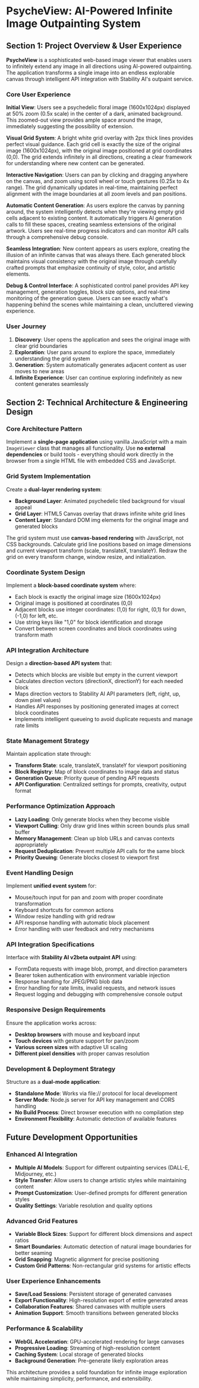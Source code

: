 # PsycheView: AI-Powered Infinite Image Outpainting System

## Section 1: Project Overview & User Experience

**PsycheView** is a sophisticated web-based image viewer that enables users to infinitely extend any image in all directions using AI-powered outpainting. The application transforms a single image into an endless explorable canvas through intelligent API integration with Stability AI's outpaint service.

### Core User Experience

**Initial View**: Users see a psychedelic floral image (1600x1024px) displayed at 50% zoom (0.5x scale) in the center of a dark, animated background. This zoomed-out view provides ample space around the image, immediately suggesting the possibility of extension.

**Visual Grid System**: A bright white grid overlay with 2px thick lines provides perfect visual guidance. Each grid cell is exactly the size of the original image (1600x1024px), with the original image positioned at grid coordinates (0,0). The grid extends infinitely in all directions, creating a clear framework for understanding where new content can be generated.

**Interactive Navigation**: Users can pan by clicking and dragging anywhere on the canvas, and zoom using scroll wheel or touch gestures (0.25x to 4x range). The grid dynamically updates in real-time, maintaining perfect alignment with the image boundaries at all zoom levels and pan positions.

**Automatic Content Generation**: As users explore the canvas by panning around, the system intelligently detects when they're viewing empty grid cells adjacent to existing content. It automatically triggers AI generation calls to fill these spaces, creating seamless extensions of the original artwork. Users see real-time progress indicators and can monitor API calls through a comprehensive debug console.

**Seamless Integration**: New content appears as users explore, creating the illusion of an infinite canvas that was always there. Each generated block maintains visual consistency with the original image through carefully crafted prompts that emphasize continuity of style, color, and artistic elements.

**Debug & Control Interface**: A sophisticated control panel provides API key management, generation toggles, block size options, and real-time monitoring of the generation queue. Users can see exactly what's happening behind the scenes while maintaining a clean, uncluttered viewing experience.

### User Journey
1. **Discovery**: User opens the application and sees the original image with clear grid boundaries
2. **Exploration**: User pans around to explore the space, immediately understanding the grid system
3. **Generation**: System automatically generates adjacent content as user moves to new areas
4. **Infinite Experience**: User can continue exploring indefinitely as new content generates seamlessly

## Section 2: Technical Architecture & Engineering Design

### Core Architecture Pattern
Implement a **single-page application** using vanilla JavaScript with a main `ImageViewer` class that manages all functionality. Use **no external dependencies** or build tools - everything should work directly in the browser from a single HTML file with embedded CSS and JavaScript.

### Grid System Implementation
Create a **dual-layer rendering system**:
- **Background Layer**: Animated psychedelic tiled background for visual appeal
- **Grid Layer**: HTML5 Canvas overlay that draws infinite white grid lines
- **Content Layer**: Standard DOM img elements for the original image and generated blocks

The grid system must use **canvas-based rendering** with JavaScript, not CSS backgrounds. Calculate grid line positions based on image dimensions and current viewport transform (scale, translateX, translateY). Redraw the grid on every transform change, window resize, and initialization.

### Coordinate System Design
Implement a **block-based coordinate system** where:
- Each block is exactly the original image size (1600x1024px)
- Original image is positioned at coordinates (0,0)
- Adjacent blocks use integer coordinates: (1,0) for right, (0,1) for down, (-1,0) for left, etc.
- Use string keys like "1,0" for block identification and storage
- Convert between screen coordinates and block coordinates using transform math

### API Integration Architecture
Design a **direction-based API system** that:
- Detects which blocks are visible but empty in the current viewport
- Calculates direction vectors (directionX, directionY) for each needed block
- Maps direction vectors to Stability AI API parameters (left, right, up, down pixel values)
- Handles API responses by positioning generated images at correct block coordinates
- Implements intelligent queueing to avoid duplicate requests and manage rate limits

### State Management Strategy
Maintain application state through:
- **Transform State**: scale, translateX, translateY for viewport positioning
- **Block Registry**: Map of block coordinates to image data and status
- **Generation Queue**: Priority queue of pending API requests
- **API Configuration**: Centralized settings for prompts, creativity, output format

### Performance Optimization Approach
- **Lazy Loading**: Only generate blocks when they become visible
- **Viewport Culling**: Only draw grid lines within screen bounds plus small buffer
- **Memory Management**: Clean up blob URLs and canvas contexts appropriately
- **Request Deduplication**: Prevent multiple API calls for the same block
- **Priority Queuing**: Generate blocks closest to viewport first

### Event Handling Design
Implement **unified event system** for:
- Mouse/touch input for pan and zoom with proper coordinate transformation
- Keyboard shortcuts for common actions
- Window resize handling with grid redraw
- API response handling with automatic block placement
- Error handling with user feedback and retry mechanisms

### API Integration Specifications
Interface with **Stability AI v2beta outpaint API** using:
- FormData requests with image blob, prompt, and direction parameters
- Bearer token authentication with environment variable injection
- Response handling for JPEG/PNG blob data
- Error handling for rate limits, invalid requests, and network issues
- Request logging and debugging with comprehensive console output

### Responsive Design Requirements
Ensure the application works across:
- **Desktop browsers** with mouse and keyboard input
- **Touch devices** with gesture support for pan/zoom
- **Various screen sizes** with adaptive UI scaling
- **Different pixel densities** with proper canvas resolution

### Development & Deployment Strategy
Structure as a **dual-mode application**:
- **Standalone Mode**: Works via file:// protocol for local development
- **Server Mode**: Node.js server for API key management and CORS handling
- **No Build Process**: Direct browser execution with no compilation step
- **Environment Flexibility**: Automatic detection of available features

## Future Development Opportunities

### Enhanced AI Integration
- **Multiple AI Models**: Support for different outpainting services (DALL-E, Midjourney, etc.)
- **Style Transfer**: Allow users to change artistic styles while maintaining content
- **Prompt Customization**: User-defined prompts for different generation styles
- **Quality Settings**: Variable resolution and quality options

### Advanced Grid Features
- **Variable Block Sizes**: Support for different block dimensions and aspect ratios
- **Smart Boundaries**: Automatic detection of natural image boundaries for better seaming
- **Grid Snapping**: Magnetic alignment for precise positioning
- **Custom Grid Patterns**: Non-rectangular grid systems for artistic effects

### User Experience Enhancements
- **Save/Load Sessions**: Persistent storage of generated canvases
- **Export Functionality**: High-resolution export of entire generated areas
- **Collaboration Features**: Shared canvases with multiple users
- **Animation Support**: Smooth transitions between generated blocks

### Performance & Scalability
- **WebGL Acceleration**: GPU-accelerated rendering for large canvases
- **Progressive Loading**: Streaming of high-resolution content
- **Caching System**: Local storage of generated blocks
- **Background Generation**: Pre-generate likely exploration areas

This architecture provides a solid foundation for infinite image exploration while maintaining simplicity, performance, and extensibility.